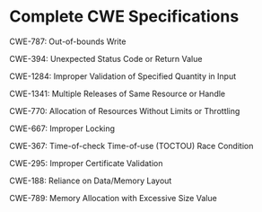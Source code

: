 

# Complete CWE Specifications

CWE-787: Out-of-bounds Write

CWE-394: Unexpected Status Code or Return Value

CWE-1284: Improper Validation of Specified Quantity in Input

CWE-1341: Multiple Releases of Same Resource or Handle

CWE-770: Allocation of Resources Without Limits or Throttling

CWE-667: Improper Locking

CWE-367: Time-of-check Time-of-use (TOCTOU) Race Condition

CWE-295: Improper Certificate Validation

CWE-188: Reliance on Data/Memory Layout

CWE-789: Memory Allocation with Excessive Size Value
